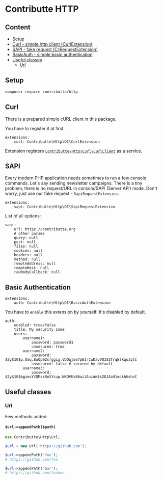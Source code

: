 # Contributte HTTP

## Content

- [Setup](#setup)
- [Curl - simple http client (CurlExtension)](#curl)
- [SAPI - fake request (CliRequestExtension)](#sapi)
- [BasicAuth - simple basic authentication](#basic-authentication)
- [Useful classes](#useful-classes)
	- [Url](#url)

## Setup

```bash
composer require contributte/http
```

## Curl

There is a prepared simple cURL client in this package.

You have to register it at first.

```neon
extensions:
	curl: Contributte\Http\DI\CurlExtension
```

Extension registers [`Contributte\Http\Curl\CurlClient`](https://github.com/contributte/http/blob/master/src/Curl/CurlClient.php) as a service.

## SAPI

Every modern PHP application needs sometimes to run a few console commands. Let's say sending newsletter campaigns. There is
a tiny problem, there is no request/URL in console/SAPI (Server API) mode. Don't worry, just use our fake request -
`SapiRequestExtension`.

```neon
extensions:
	sapi: Contributte\Http\DI\SapiRequestExtension
```

List of all options:

```neon
sapi:
	url: https://contributte.org
	# other params
	query: null
	post: null
	files: null
	cookies: null
	headers: null
	method: null
	remoteAddress: null
	remoteHost: null
	rawBodyCallback: null
```

## Basic Authentication

```neon
extensions:
	auth: Contributte\Http\DI\BasicAuthExtension
```

You have to `enable` this extension by yourself. It's disabled by default.

```neon
auth:
	enabled: true/false
	title: My security zone
	users:
		username1:
			password: password1
			unsecured: true
		username2:
			password: $2y$10$p.U5q.BuQp02srggig.VDOqj5m7pE1rCwKavVQ3S2TrqWlkqu3qlC
			unsecured: false # secured by default
		username3:
			password: $2y$10$bgievYVQMzsRn5Ysup.NKOVUk66aitAniAmts2EJAa91eqkAhohvC
```

## Useful classes

### Url

Few methods added:

#### `$url->appendPath($path)`

```php
use Contributte\Http\Url;

$url = new Url('https://github.com');

$url->appendPath('foo');
# https://github.com/foo

$url->appendPath('bar');
# https://github.com/foobar
```
